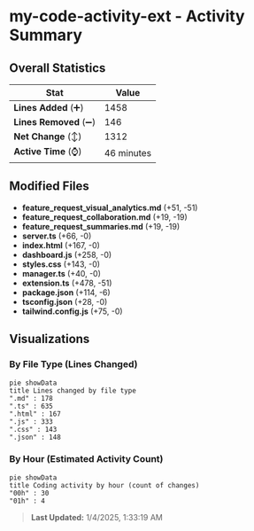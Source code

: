 # my-code-activity-ext - Activity Summary 

## Overall Statistics

| Stat                   | Value                                                             |
| ---------------------- | ----------------------------------------------------------------- |
| **Lines Added** (➕)   | 1458                                          |
| **Lines Removed** (➖) | 146                                        |
| **Net Change** (↕)    | 1312                |
| **Active Time** (⌚)   | 46 minutes |


## Modified Files
- **feature_request_visual_analytics.md** (+51, -51)
- **feature_request_collaboration.md** (+19, -19)
- **feature_request_summaries.md** (+19, -19)
- **server.ts** (+66, -0)
- **index.html** (+167, -0)
- **dashboard.js** (+258, -0)
- **styles.css** (+143, -0)
- **manager.ts** (+40, -0)
- **extension.ts** (+478, -51)
- **package.json** (+114, -6)
- **tsconfig.json** (+28, -0)
- **tailwind.config.js** (+75, -0)

## Visualizations

### By File Type (Lines Changed)

```mermaid
pie showData
title Lines changed by file type
".md" : 178
".ts" : 635
".html" : 167
".js" : 333
".css" : 143
".json" : 148
```

### By Hour (Estimated Activity Count)

```mermaid
pie showData
title Coding activity by hour (count of changes)
"00h" : 30
"01h" : 4
```


> **Last Updated:** 1/4/2025, 1:33:19 AM